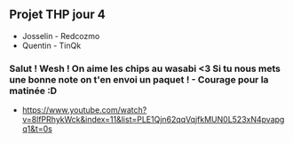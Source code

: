## Projet THP jour 4

* Josselin - Redcozmo
* Quentin - TinQk

### Salut ! Wesh ! On aime les chips au wasabi <3 Si tu nous mets une bonne note on t'en envoi un paquet ! - Courage pour la matinée :D

* https://www.youtube.com/watch?v=8lfPRhykWck&index=11&list=PLE1Qjn62qqVqjfkMUN0L523xN4pvapgq1&t=0s
